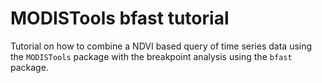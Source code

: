 # MODISTools bfast tutorial

Tutorial on how to combine a NDVI based query of time series data using the `MODISTools` package with the breakpoint analysis using the `bfast` package.
